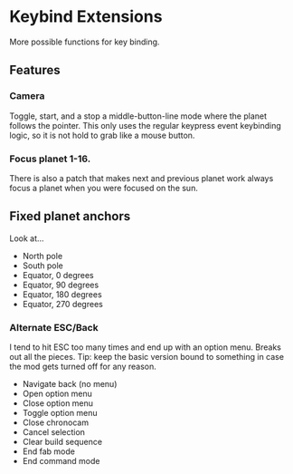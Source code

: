 # Keybind Extensions

More possible functions for key binding.

## Features

### Camera

Toggle, start, and a stop a middle-button-line mode where the planet follows the pointer.  This only uses the regular keypress event keybinding logic, so it is not hold to grab like a mouse button.

### Focus planet 1-16.

There is also a patch that makes next and previous planet work always focus a planet when you were focused on the sun.

## Fixed planet anchors

Look at...

- North pole
- South pole
- Equator, 0 degrees
- Equator, 90 degrees
- Equator, 180 degrees
- Equator, 270 degrees

### Alternate ESC/Back

I tend to hit ESC too many times and end up with an option menu.  Breaks out all the pieces.  Tip: keep the basic version bound to something in case the mod gets turned off for any reason.

- Navigate back (no menu)
- Open option menu
- Close option menu
- Toggle option menu
- Close chronocam
- Cancel selection
- Clear build sequence
- End fab mode
- End command mode
